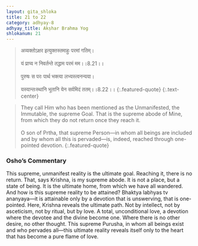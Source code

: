 ```yaml
---
layout: gita_shloka
title: 21 to 22
category: adhyay-8
adhyay_title: Akṣhar Brahma Yog
shlokanum: 21
---
```


> अव्यक्तोऽक्षर इत्युक्तस्तमाहुः परमां गतिम्।<br><br>यं प्राप्य न निवर्तन्ते तद्धाम परमं मम।।8.21।।<br><br>पुरुषः स परः पार्थ भक्त्या लभ्यस्त्वनन्यया।<br><br>यस्यान्तःस्थानि भूतानि येन सर्वमिदं ततम्।।8.22।।
{:.featured-quote}
{:.text-center}

> They call Him who has been mentioned as the Unmanifested, the Immutable, the supreme Goal. That is the supreme abode of Mine, from which they do not return once they reach it.<br><br>O son of Prtha, that supreme Person—in whom all beings are included and by whom all this is pervaded—is, indeed, reached through one-pointed devotion.
{:.featured-quote}

### Osho’s Commentary
This supreme, unmanifest reality is the ultimate goal. Reaching it, there is no return. That, says Krishna, is my supreme abode.
It is not a place, but a state of being. It is the ultimate home, from which we have all wandered.
And how is this supreme reality to be attained? Bhaktya labhyas tv ananyaya—it is attainable only by a devotion that is unswerving, that is one-pointed.
Here, Krishna reveals the ultimate path. Not by intellect, not by asceticism, not by ritual, but by love. A total, unconditional love, a devotion where the devotee and the divine become one. Where there is no other desire, no other thought.
This supreme Purusha, in whom all beings exist and who pervades all—this ultimate reality reveals itself only to the heart that has become a pure flame of love.
